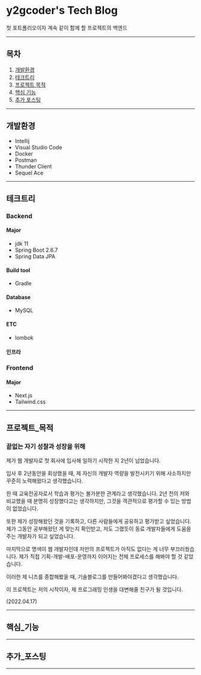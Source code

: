 # y2gcoder's Tech Blog
첫 포트폴리오이자 계속 같이 함께 할 프로젝트의 백엔드
___
## 목차
1. [개발환경](#개발환경)
2. [테크트리](#테크트리)
3. [프로젝트 목적](#프로젝트_목적)
4. [핵심 기능](#핵심_기능)
5. [추가 포스팅](#추가_포스팅)
___
## 개발환경
- Intellij
- Visual Studio Code
- Docker
- Postman
- Thunder Client
- Sequel Ace
___
## 테크트리
### Backend
#### Major
- jdk 11
- Spring Boot 2.6.7
- Spring Data JPA
#### Build tool
- Gradle
#### Database
- MySQL
#### ETC
- lombok
#### 인프라
### Frontend
#### Major
- Next.js
- Tailwind.css

___
## 프로젝트_목적
### 끝없는 자기 성찰과 성장을 위해
제가 웹 개발자로 첫 회사에 입사해 일하기 시작한 지 2년이 넘었습니다.

입사 후 2년동안을 회상했을 때, 제 자신의 개발자 역량을 발전시키기 위해 사소하지만 꾸준히 노력해왔다고 생각했습니다.   

한 때 교육전공자로서 학습과 평가는 불가분한 관계라고 생각했습니다. 
2년 전의 저와 비교했을 때 분명히 성장했다고는 생각하지만, 그것을 객관적으로 평가할 수 있는 방법이 없었습니다.  

또한 제가 성장해왔던 것을 기록하고, 다른 사람들에게 공유하고 평가받고 싶었습니다. 제가 그동안 공부해왔던 게 맞는지 확인받고, 
저도 그랬듯이 동료 개발자들에게 도움을 주는 개발자가 되고 싶었습니다. 

마지막으로 명색이 웹 개발자인데 저만의 프로젝트가 아직도 없다는 게 너무 부끄러웠습니다. 
제가 직접 기획-개발-배포-운영까지 이어지는 전체 프로세스를 해봐야 할 것 같았습니다.   

이러한 제 니즈를 종합해봤을 때, 기술블로그를 만들어봐야겠다고 생각했습니다. 

이 프로젝트는 저의 시작이자, 제 프로그래밍 인생을 대변해줄 친구가 될 것입니다. 


(2022.04.17)
___
## 핵심_기능
___
## 추가_포스팅
___